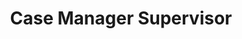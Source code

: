 ﻿---
name: Alma Monsalve
title: Case Manager Supervisor
email: alma@thetexaslawdog.com
title2: 
mda: FALSE
---

